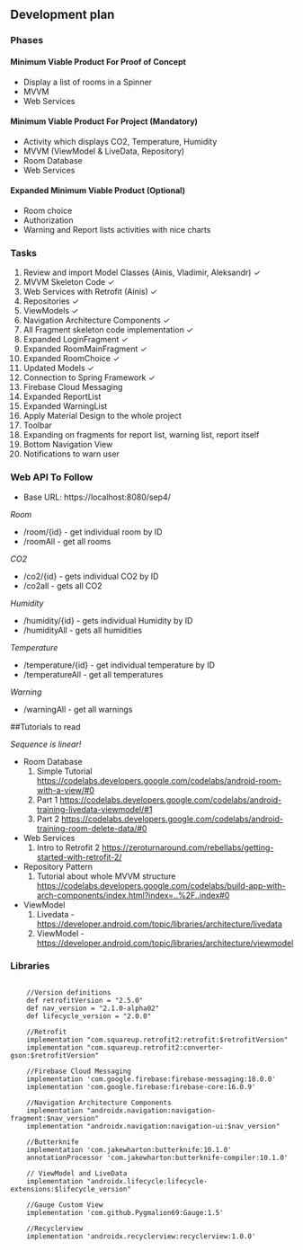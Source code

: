 ## Development plan

### Phases

#### Minimum Viable Product For Proof of Concept
- Display a list of rooms in a Spinner
- MVVM
- Web Services

#### Minimum Viable Product For Project (Mandatory)
- Activity which displays CO2, Temperature, Humidity
- MVVM (ViewModel & LiveData, Repository)
- Room Database
- Web Services

#### Expanded Minimum Viable Product (Optional)
- Room choice
- Authorization
- Warning and Report lists activities with nice charts

### Tasks

1. Review and import Model Classes (Ainis, Vladimir, Aleksandr) ✓
2. MVVM Skeleton Code ✓
3. Web Services with Retrofit (Ainis) ✓
4. Repositories ✓
5. ViewModels ✓
6. Navigation Architecture Components ✓
7. All Fragment skeleton code implementation ✓
8. Expanded LoginFragment ✓
9. Expanded RoomMainFragment ✓
10. Expanded RoomChoice ✓
11. Updated Models ✓
12. Connection to Spring Framework ✓
13. Firebase Cloud Messaging 
14. Expanded ReportList
15. Expanded WarningList
16. Apply Material Design to the whole project
17. Toolbar
18. Expanding on fragments for report list, warning list, report itself
19. Bottom Navigation View 
20. Notifications to warn user

### Web API To Follow

- Base URL: https://localhost:8080/sep4/

*Room*
- /room/{id} - get individual room by ID 
- /roomAll - get all rooms

*CO2*
- /co2/{id} - gets individual CO2 by ID
- /co2all - gets all CO2

*Humidity*
- /humidity/{id} - gets individual Humidity by ID
- /humidityAll - gets all humidities

*Temperature*
- /temperature/{id} - get individual temperature by ID
- /temperatureAll - get all temperatures

*Warning*
- /warningAll - get all warnings

##Tutorials to read

*Sequence is linear!*


- Room Database
	1. Simple Tutorial https://codelabs.developers.google.com/codelabs/android-room-with-a-view/#0
	2. Part 1 https://codelabs.developers.google.com/codelabs/android-training-livedata-viewmodel/#1   
	3. Part 2 https://codelabs.developers.google.com/codelabs/android-training-room-delete-data/#0
- Web Services
	1. Intro to Retrofit 2 https://zeroturnaround.com/rebellabs/getting-started-with-retrofit-2/ 
- Repository Pattern
	1. Tutorial about whole MVVM structure https://codelabs.developers.google.com/codelabs/build-app-with-arch-components/index.html?index=..%2F..index#0
- ViewModel
	1. Livedata - https://developer.android.com/topic/libraries/architecture/livedata
	2. ViewModel - https://developer.android.com/topic/libraries/architecture/viewmodel

### Libraries

```

	//Version definitions
    def retrofitVersion = "2.5.0"
    def nav_version = "2.1.0-alpha02"
    def lifecycle_version = "2.0.0"

    //Retrofit
    implementation "com.squareup.retrofit2:retrofit:$retrofitVersion"
    implementation "com.squareup.retrofit2:converter-gson:$retrofitVersion"

    //Firebase Cloud Messaging
    implementation 'com.google.firebase:firebase-messaging:18.0.0'
    implementation 'com.google.firebase:firebase-core:16.0.9'

    //Navigation Architecture Components
    implementation "androidx.navigation:navigation-fragment:$nav_version"
    implementation "androidx.navigation:navigation-ui:$nav_version"

    //Butterknife
    implementation 'com.jakewharton:butterknife:10.1.0'
    annotationProcessor 'com.jakewharton:butterknife-compiler:10.1.0'

    // ViewModel and LiveData
    implementation "androidx.lifecycle:lifecycle-extensions:$lifecycle_version"

    //Gauge Custom View
    implementation 'com.github.Pygmalion69:Gauge:1.5'

    //Recyclerview
    implementation 'androidx.recyclerview:recyclerview:1.0.0'

```

